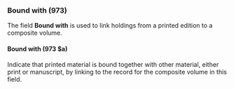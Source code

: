 ### Bound with (973)

The field **Bound with** is used to link holdings from a printed edition to a composite volume.

#### Bound with (973 $a)

Indicate that printed material is bound together with other material, either print or manuscript, by linking to the record for the composite volume in this field.
